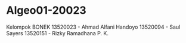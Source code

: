 # Algeo01-20023

Kelompok BONEK
13520023 - Ahmad Alfani Handoyo
13520094 - Saul Sayers
13520151 - Rizky Ramadhana P. K.
